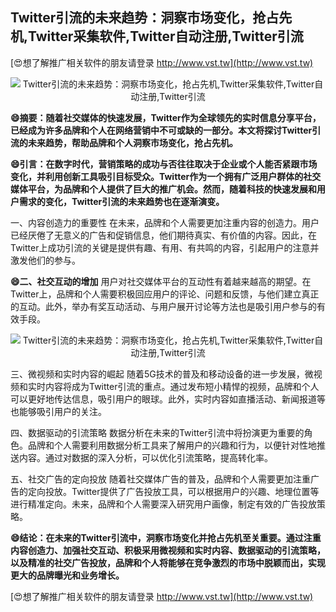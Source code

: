 ## **Twitter引流的未来趋势：洞察市场变化，抢占先机,Twitter采集软件,Twitter自动注册,Twitter引流**

[😍想了解推广相关软件的朋友请登录 http://www.vst.tw](http://www.vst.tw)

 <center><img src="https://vst.tw/MP4/tuiguang/png/4.png" alt="Twitter引流的未来趋势：洞察市场变化，抢占先机,Twitter采集软件,Twitter自动注册,Twitter引流"></center>

**😄摘要：随着社交媒体的快速发展，Twitter作为全球领先的实时信息分享平台，已经成为许多品牌和个人在网络营销中不可或缺的一部分。本文将探讨Twitter引流的未来趋势，帮助品牌和个人洞察市场变化，抢占先机。**

**😄引言：在数字时代，营销策略的成功与否往往取决于企业或个人能否紧跟市场变化，并利用创新工具吸引目标受众。Twitter作为一个拥有广泛用户群体的社交媒体平台，为品牌和个人提供了巨大的推广机会。然而，随着科技的快速发展和用户需求的变化，Twitter引流的未来趋势也在逐渐演变。**

一、内容创造力的重要性
在未来，品牌和个人需要更加注重内容的创造力。用户已经厌倦了无意义的广告和促销信息，他们期待真实、有价值的内容。因此，在Twitter上成功引流的关键是提供有趣、有用、有共鸣的内容，引起用户的注意并激发他们的参与。

**😄二、社交互动的增加**
用户对社交媒体平台的互动性有着越来越高的期望。在Twitter上，品牌和个人需要积极回应用户的评论、问题和反馈，与他们建立真正的互动。此外，举办有奖互动活动、与用户展开讨论等方法也是吸引用户参与的有效手段。

 <center><img src="https://vst.tw/MP4/tuiguang/png/8.png" alt="Twitter引流的未来趋势：洞察市场变化，抢占先机,Twitter采集软件,Twitter自动注册,Twitter引流"></center>

三、微视频和实时内容的崛起
随着5G技术的普及和移动设备的进一步发展，微视频和实时内容将成为Twitter引流的重点。通过发布短小精悍的视频，品牌和个人可以更好地传达信息，吸引用户的眼球。此外，实时内容如直播活动、新闻报道等也能够吸引用户的关注。

四、数据驱动的引流策略
数据分析在未来的Twitter引流中将扮演更为重要的角色。品牌和个人需要利用数据分析工具来了解用户的兴趣和行为，以便针对性地推送内容。通过对数据的深入分析，可以优化引流策略，提高转化率。

五、社交广告的定向投放
随着社交媒体广告的普及，品牌和个人需要更加注重广告的定向投放。Twitter提供了广告投放工具，可以根据用户的兴趣、地理位置等进行精准定向。未来，品牌和个人需要深入研究用户画像，制定有效的广告投放策略。

**😄结论：在未来的Twitter引流中，洞察市场变化并抢占先机至关重要。通过注重内容创造力、加强社交互动、积极采用微视频和实时内容、数据驱动的引流策略，以及精准的社交广告投放，品牌和个人将能够在竞争激烈的市场中脱颖而出，实现更大的品牌曝光和业务增长。**

[😍想了解推广相关软件的朋友请登录 http://www.vst.tw](http://www.vst.tw)



